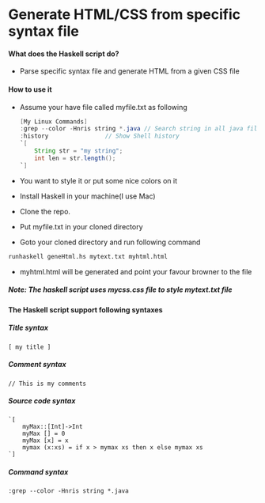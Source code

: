 # Generate HTML/CSS from specific syntax file 

#### What does the Haskell script do? 
- Parse specific syntax file and generate HTML from a given CSS file 

#### How to use it 
- Assume your have file called myfile.txt as following

    ```java
    [My Linux Commands]
    :grep --color -Hnris string *.java // Search string in all java files
    :history                // Show Shell history
    `[
        String str = "my string";
        int len = str.length();
    `]
    ```
- You want to style it or put some nice colors on it
- Install Haskell in your machine(I use Mac)
- Clone the repo. 
- Put myfile.txt in your cloned directory
- Goto your cloned directory and run following command
```sh
runhaskell geneHtml.hs mytext.txt myhtml.html
```
- myhtml.html will be generated and point your favour browner to the file

##### Note: The haskell script uses mycss.css file to style mytext.txt file

#### The Haskell script support following syntaxes 

##### Title syntax
    [ my title ]

##### Comment syntax
    // This is my comments
##### Source code syntax
    `[
        myMax::[Int]->Int
        myMax [] = 0
        myMax [x] = x 
        mymax (x:xs) = if x > mymax xs then x else mymax xs  
    `]
##### Command syntax
    :grep --color -Hnris string *.java

